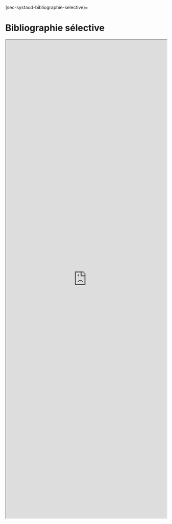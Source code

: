 (sec-systaud-bibliographie-selective)=
# Bibliographie sélective

<iframe src="http://bookwyrm.social/list/4395/embed/907c98cd58f84c71aa5b45399adbd84e" id="bookwyrm_list_embed" name="Biblio" scrolling="yes" frameborder="1" marginheight="0px" marginwidth="0px" height="1500px" width="100%" allowfullscreen></iframe>
